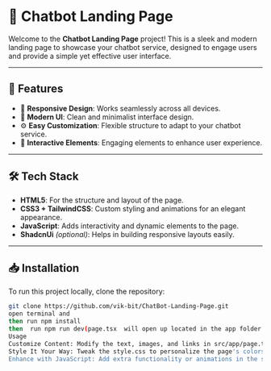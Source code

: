 # 🤖 Chatbot Landing Page

Welcome to the **Chatbot Landing Page** project! This is a sleek and modern landing page to showcase your chatbot service, designed to engage users and provide a simple yet effective user interface.

---

## 🚀 Features

- 🌟 **Responsive Design**: Works seamlessly across all devices.
- 🎨 **Modern UI**: Clean and minimalist interface design.
- ⚙️ **Easy Customization**: Flexible structure to adapt to your chatbot service.
- 💬 **Interactive Elements**: Engaging elements to enhance user experience.

---

## 🛠️ Tech Stack

- **HTML5**: For the structure and layout of the page.
- **CSS3 + TailwindCSS**: Custom styling and animations for an elegant appearance.
- **JavaScript**: Adds interactivity and dynamic elements to the page.
- **ShadcnUi** *(optional)*: Helps in building responsive layouts easily.

---

## 📥 Installation

To run this project locally, clone the repository:

```bash
git clone https://github.com/vik-bit/ChatBot-Landing-Page.git
open terminal and
then run npm install 
then  run npm run dev(page.tsx  will open up located in the app folder inside src)
Usage
Customize Content: Modify the text, images, and links in src/app/page.tsx to match your chatbot service.
Style It Your Way: Tweak the style.css to personalize the page's colors, fonts, and layout.
Enhance with JavaScript: Add extra functionality or animations in the script.js file.



